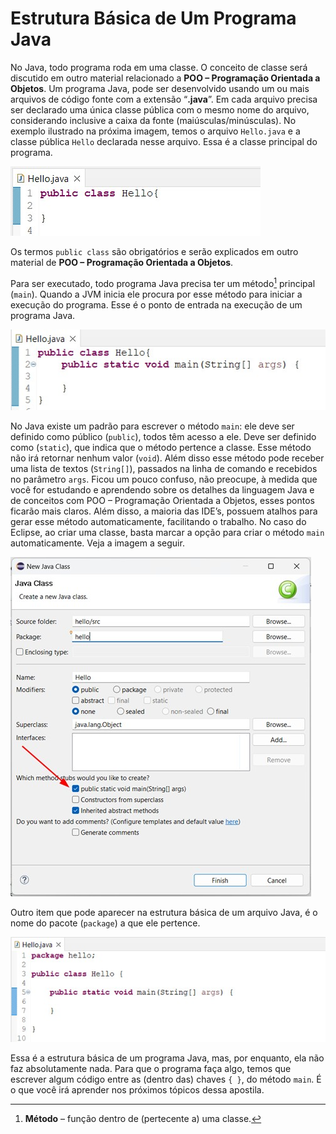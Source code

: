 # Estrutura Básica de Um Programa Java

No Java, todo programa roda em uma classe. O conceito de classe será discutido em outro material relacionado a **POO – Programação Orientada a Objetos**. Um programa Java, pode ser desenvolvido usando um ou mais arquivos de código fonte com a extensão “**.java**”. Em cada arquivo precisa ser declarado uma única classe pública com o mesmo nome do arquivo, considerando inclusive a caixa da fonte (maiúsculas/minúsculas). No exemplo ilustrado na próxima imagem, temos o arquivo `Hello.java` e a classe pública `Hello` declarada nesse arquivo. Essa é a classe principal do programa.

![arquivo e classe Hello](imagens/arquivo_e_classe_Hello.jpg)

Os termos `public class` são obrigatórios e serão explicados em outro material de **POO – Programação Orientada a Objetos**. 

Para ser executado, todo programa Java precisa ter um método[^2] principal (`main`). Quando a JVM inicia ele procura por esse método para iniciar a execução do programa. Esse é o ponto de entrada na execução de um programa Java. 

![método main](imagens/metodoMain.jpg)

No Java existe um padrão para escrever o método `main`: ele deve ser definido como público (`public`), todos têm acesso a ele. Deve ser definido como (`static`), que indica que o método pertence a classe. Esse método não irá retornar nenhum valor (`void`). Além disso esse método pode receber uma lista de textos (`String[]`), passados na linha de comando e recebidos no parâmetro `args`. Ficou um pouco confuso, não preocupe, à medida que você for estudando e aprendendo sobre os detalhes da linguagem Java e de conceitos com POO – Programação Orientada a Objetos, esses pontos ficarão mais claros. Além disso, a maioria das IDE’s, possuem atalhos para gerar esse método automaticamente, facilitando o trabalho. No caso do Eclipse, ao criar uma classe, basta marcar a opção para criar o método `main` automaticamente. Veja a imagem a seguir.

![nova classe java no Eclipse](imagens/nova_Classe_Eclipse.jpg)

Outro item que pode aparecer na estrutura básica de um arquivo Java, é o nome do pacote (`package`) a que ele pertence. 

![nome do pacote](imagens/nome_pacote.jpg)

Essa é a estrutura básica de um programa Java, mas, por enquanto, ela não faz absolutamente nada. Para que o programa faça algo, temos que escrever algum código entre as (dentro das) chaves `{ }`, do método `main`. É o que você irá aprender nos próximos tópicos dessa apostila.

[^2]: **Método** – função dentro de (pertecente a) uma classe.
